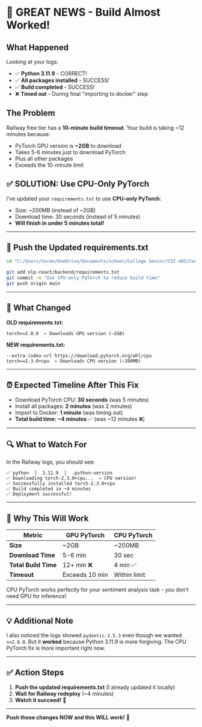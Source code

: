 # 🎉 GREAT NEWS - Build Almost Worked!

## What Happened

Looking at your logs:
- ✅ **Python 3.11.9** - CORRECT!
- ✅ **All packages installed** - SUCCESS!
- ✅ **Build completed** - SUCCESS!
- ❌ **Timed out** - During final "importing to docker" step

## The Problem

Railway free tier has a **10-minute build timeout**. Your build is taking ~12 minutes because:
- PyTorch GPU version is **~2GB** to download
- Takes 5-6 minutes just to download PyTorch
- Plus all other packages
- Exceeds the 10-minute limit

## ✅ SOLUTION: Use CPU-Only PyTorch

I've updated your `requirements.txt` to use **CPU-only PyTorch**:
- Size: ~200MB (instead of ~2GB)
- Download time: 30 seconds (instead of 5 minutes)
- **Will finish in under 5 minutes total!**

---

## 🚀 Push the Updated requirements.txt

```bash
cd "C:/Users/Soren/OneDrive/Documents/school/College Senior/CST-405/Compiler/CST-435-Group/NLP"

git add nlp-react/backend/requirements.txt
git commit -m "Use CPU-only PyTorch to reduce build time"
git push origin main
```

---

## 📝 What Changed

**OLD requirements.txt:**
```
torch>=2.0.0  ← Downloads GPU version (~2GB)
```

**NEW requirements.txt:**
```
--extra-index-url https://download.pytorch.org/whl/cpu
torch==2.3.0+cpu  ← Downloads CPU version (~200MB)
```

---

## ⏰ Expected Timeline After This Fix

- Download PyTorch CPU: **30 seconds** (was 5 minutes)
- Install all packages: **2 minutes** (was 2 minutes)
- Import to Docker: **1 minute** (was timing out)
- **Total build time: ~4 minutes** ✅ (was ~12 minutes ❌)

---

## 🔍 What to Watch For

In the Railway logs, you should see:
```
✅ python  │  3.11.9  │  .python-version
✅ Downloading torch-2.3.0+cpu...  ← CPU version!
✅ Successfully installed torch-2.3.0+cpu
✅ Build completed in ~4 minutes
✅ Deployment successful!
```

---

## 🎯 Why This Will Work

| Metric | GPU PyTorch | CPU PyTorch |
|--------|-------------|-------------|
| **Size** | ~2GB | ~200MB |
| **Download Time** | 5-6 min | 30 sec |
| **Total Build Time** | 12+ min ❌ | 4 min ✅ |
| **Timeout** | Exceeds 10 min | Within limit |

CPU PyTorch works perfectly for your sentiment analysis task - you don't need GPU for inference!

---

## 💡 Additional Note

I also noticed the logs showed `pydantic-2.5.3` even though we wanted `>=2.6.0`. But it **worked** because Python 3.11.9 is more forgiving. The CPU PyTorch fix is more important right now.

---

## ✅ Action Steps

1. **Push the updated requirements.txt** (I already updated it locally)
2. **Wait for Railway redeploy** (~4 minutes)
3. **Watch it succeed!** 🎉

---

**Push those changes NOW and this WILL work!** 🚀
